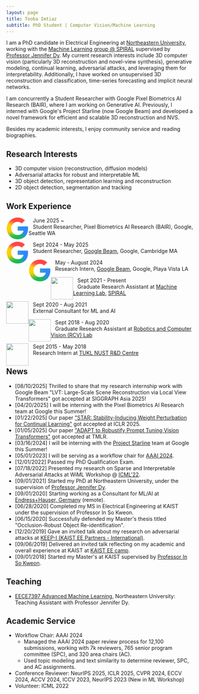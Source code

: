 ```yaml
---
layout: page
title: Tooba Imtiaz
subtitle: PhD Student | Computer Vision/Machine Learning
---
```


I am a PhD candidate in Electrical Engineering at [Northeastern University](https://www.northeastern.edu/), working with the [Machine Learning group @ SPIRAL](https://mllabneu.github.io/) supervised by [Professor Jennifer Dy](https://scholar.google.com/citations?user=6h7b0fAAAAAJ&hl=en). My current research interests include 3D computer vision (particularly 3D reconstruction and novel-view synthesis), generative modeling, continual learning, adversarial attacks, and leveraging them for interpretability. Additionally, I have worked on unsupervised 3D reconstruction and classification, time-series forecasting and implicit neural networks. 

I am concurrently a Student Researcher with Google Pixel Biometrics AI Research (BAIR), where I am working on Generative AI. Previously, I interned with Google's Project Starline (now Google Beam) and developed a novel framework for efficient and scalable 3D reconstruction and NVS.

Besides my academic interests, I enjoy community service and reading biographies.

## Research Interests
- 3D computer vision (reconstruction, diffusion models)
- Adversarial attacks for robust and interpretable ML
- 3D object detection, representation learning and reconstruction
- 2D object detection, segmentation and tracking


## Work Experience
<!-- ![image](assets/img/neu_logo.png){: style="float: left; width=80"}
Sept 2021 - Present\
Graduate Research Assistant at Machine Learning Lab, [SPIRAL](https://mllabneu.github.io/). -->

<img src="assets/img/google-logo.png" width="60" height="60" style="float: left" margin-right="30px"/> &nbsp;&nbsp; June 2025 ~ \
&nbsp;&nbsp; Student Researcher, Pixel Biometrics AI Research (BAIR), Google, Seattle WA


<img src="assets/img/google-logo.png" width="60" height="60" style="float: left" margin-right="30px" alt="Google logo consisting of a bold uppercase G in red, yellow, green, and blue segments. The logo is set against a plain background and conveys a professional and modern tone."/> &nbsp;&nbsp; Sept 2024 - May 2025 \
&nbsp;&nbsp; Student Researcher, [Google Beam](https://starline.google/), Google, Cambridge MA


<img src="assets/img/google-logo.png" width="60" height="60" style="float: left" margin-right="30px"/> &nbsp;&nbsp; May - August 2024 \
&nbsp;&nbsp; Research Intern, [Google Beam](https://starline.google/), Google, Playa Vista LA



<img src="assets/img/neu_logo.png" float="left" width="60" height="60" style="float: left" margin-right="30px"/> &nbsp;&nbsp; Sept 2021 - Present\
&nbsp;&nbsp; Graduate Research Assistant at [Machine Learning Lab](https://mllabneu.github.io/), [SPIRAL](https://web.northeastern.edu/spiral/)



<img src="assets/img/EH.png" width="60" height="60" style="float: left" margin-right="30px"/> &nbsp;&nbsp; Sept 2020 - Aug 2021\
&nbsp;&nbsp; External Consultant for ML and AI



<img src="assets/img/kaist.png" width="60" height="60" style="float: left" margin-right="30px"/> &nbsp;&nbsp; Sept 2018 - Aug 2020\
&nbsp;&nbsp; Graduate Research Assistant at [Robotics and Computer Vision (RCV) Lab](http://rcv.kaist.ac.kr/index.php?mid=rcv_01_01)



<img src="assets/img/nust.png" width="60" height="60" style="float: left" margin-right="30px"/> &nbsp;&nbsp; Sept 2015 - May 2018\
&nbsp;&nbsp; Research Intern at [TUKL NUST R&D Centre](https://tukl.seecs.nust.edu.pk/)





## News
- [08/10/2025] Thrilled to share that my research internship work with Google Beam "LVT: Large-Scale Scene Reconstruction via Local View Transformers" got accepted at SIGGRAPH Asia 2025!
- [04/20/2025] I will be interning with the Pixel Biometrics AI Research team at Google this Summer!
- [01/22/2025] Our paper ["STAR: Stability-Inducing Weight Perturbation for Continual Learning"](https://openreview.net/forum?id=6N5OM5Duuj) got accepted at ICLR 2025.
- [01/05/2025] Our paper ["ADAPT to Robustify Prompt Tuning Vision Transformers"](https://arxiv.org/pdf/2403.13196) got accepted at TMLR.
- [03/16/2024] I will be interning with the [Project Starline](https://blog.google/technology/research/project-starline/) team at Google this Summer!
- [05/01/2023] I will be serving as a workflow chair for [AAAI 2024](https://aaai.org/aaai-conference/).
- [12/01/2022] Passed my PhD Qualification Exam.
- [07/18/2022] Presented my research on Sparse and Interpretable Adversarial Attacks at WiML Workshop @ [ICML'22](https://icml.cc/Conferences/2022).
- [09/01/2021] Started my PhD at Northeastern University, under the supervision of [Professor Jennifer Dy](https://mllabneu.github.io/).
- [09/01/2020] Starting working as a Consultant for ML/AI at [Endress+Hauser, Germany](https://www.endress.com/en) (remote).
- [06/28/2020] Completed my MS in Electrical Engineering at KAIST under the supervision of Professor In So Kweon.
- [06/15/2020] Successfully defended my Master's thesis titled "Occlusion-Robust Object Re-identification".
- [12/20/2019] Gave an invited talk about my research on adversarial attacks at [KEEP-I (KAIST EE Partners - International)](https://ee.kaist.ac.kr/en/event/17315/).
- [09/06/2019] Delivered an invited talk reflecting on my academic and overall experience at KAIST at [KAIST EE camp](https://ee.kaist.ac.kr/en/event/17081/).
- [09/01/2018] Started my Master's at KAIST supervised by [Professor In So Kweon](https://scholar.google.com/citations?hl=en&user=XA8EOlEAAAAJ).

<!-- ## Selected Projects
Updating soon. -->

## Teaching
- [EECE7397 Advanced Machine Learning](https://www.coursicle.com/neu/courses/EECE/7397/), Northeastern University: Teaching Assistant with Professor Jennifer Dy.

## Academic Service
- Workflow Chair: AAAI 2024
  - Managed the AAAI 2024 paper review process for 12,100 submissions, working with 7k reviewers, 765 senior program committee (SPC), and 320 area chairs (AC).
  - Used topic modeling and text similarity to determine reviewer, SPC, and AC assignments.
- Conference Reviewer: NeurIPS 2025, ICLR 2025, CVPR 2024, ECCV 2024, ACCV 2024, ICCV 2023, NeurIPS 2023 (New in ML Workshop)
- Volunteer: ICML 2022